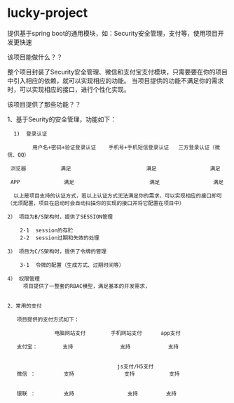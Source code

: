 # lucky-project
提供基于spring boot的通用模块，如：Security安全管理，支付等，使用项目开发更快速

该项目能做什么？？

   整个项目封装了Security安全管理、微信和支付宝支付模块，只需要要在你的项目中引入相应的依赖，就可以实现相应的功能。
当项目提供的功能不满足你的需求时，可以实现相应的接口，进行个性化实现。

该项目提供了那些功能？？

   1、基于Seurity的安全管理，功能如下：
   
      1)  登录认证
      
            用户名+密码+验证登录认证    手机号+手机短信登录认证   三方登录认证（微信、QQ）
            
     浏览器           满足                        满足                 满足
  
     APP              满足                        满足                 满足
   
      以上是项目支持的认证方式，若以上认证方式无法满足你的需求，可以实现相应的接口即可（无须配置，项目在启动时会自动扫描你的实现的接口并将它配置在项目中）
      
    2） 项目为B/S架构时，提供了SESSION管理
    
        2-1  session的存贮
        2-2  session过期和失效的处理
        
    3） 项目为C/S架构时，提供了令牌的管理
    
        3-1  令牌的配置（生成方式、过期时间等）
        
    4） 权限管理
         项目提供了一整套的RBAC模型，满足基本的开发需求，
       
     
    2、常用的支付
    
       项目提供的支付方式如下：
                 
                   电脑网站支付        手机网站支付      app支付
                   
       支付宝：        支持               支持            支持  
       
       
                                       js支付/H5支付
       微信 ：         支持                支持           支持
       
       
       银联 ：         支持                 支持         支持 
                         
       
        
